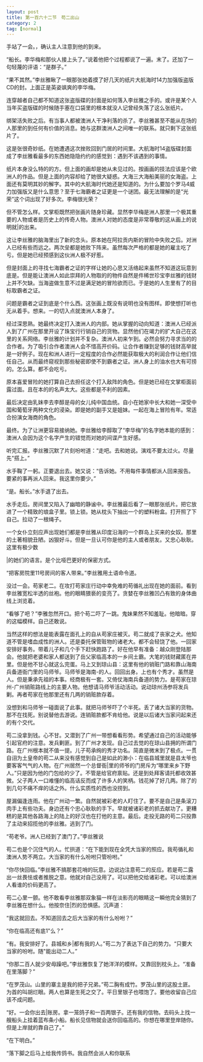 ```yaml
---
layout: post
title: 第一百六十二节　苟二出山
category: 2
tag: [normal]
---
```


手站了一会。，确认主人注意到他的到来。

“船长。李华梅和那伙人接上头了。”说着他把个过程都说了一遍。末了。还加了一句轻蔑的评语：“是群子。”

“果不其然。”李丝雅瞅了一眼那张她着摸了好几天的纸片大航海时14力加强版盗版CD的封。上面正是英姿飒爽的李华梅。

连穿越者自己都不知道这张盗版碟的封面是如何落入李丝雅之手的。或许是某个人当年买盗版碟的时候随手塞在口袋里的根本就没人记曾经失落了这么张纸片。

绑架活失败之后。有当事人都被澳洲人干净利落的杀了。李丝雅甚至不能从在场的人那里的到任何有价值的消息。她与这群澳洲人之间唯一的联系。就只剩下这张纸片了。

这是张很奇妙纸。在她遭遇这次挫败回到门居的时间里。大航海时14盗版碟封面成了李丝雅看最多的东西她隐隐约约的感觉到：遇到不该遇到的事情。

纸片本身没么特的的方。但上面的画却是她从未见过的。按画画的技法应该是个欧洲人的作品。但是上面的内容却给了她很大疑惑。大海三大海船美丽的女海盗。上面还有莫明其妙的解字。其中的大航海时代她还是知道的。为什么要加个罗马4威力加强版又是什么意思？至于七海霸者之证更是一个谜团。最无法理解的是“光荣”这个词出现了好多次。李梅很光荣？

但不管怎么样。文掌柜既然把张画片随身珍藏。显然李华梅是洲人那里一个极其重要的人物或者是历史上的传奇人物。澳洲人对她的态度是非常尊敬的这从画上的说明就|的出来。

这让李丝雅的脑海里出了新的念头。原本她在阿拉贡内斯的冒险中失败之后。对洲人已经有些而远之。两次垒都是她败下阵来。虽然每次严格的都是她的雇主吃了亏。但是她已经预感到这伙洲人极不好惹。

但是封面上的寻找七海霸者之证的字样让她的心思又活络起来虽然不知道这玩意到底是。但是能让澳洲人如此崇拜的人物取的的物件自然是件稀世珍宝李丝雅的钱财上并不欠缺。当海盗做生意不过是满足她的冒险欲而已。于是她的人生里有了的目标取霸者之证。

问题是霸者之证到底是个什么西。这张画上既没有说明也没有图样。即使想打听也无从着手。想来。一的切入点就澳洲人本身了。

经过深思熟。她最终决定打入澳洲人的内部。她从掌握的动向知道：澳洲人已经派人到了广州在那里开设了珠宝行行销自己的货物。显然他们在竭力的扩大自己在这里的关系网络。李丝雅的计划并不复杂。澳洲人初来乍到。必然会努力寻求当的的合作者。为了吸引合作者澳洲人会不惜高开价码。让合作者赚到足够的钱财高举就是一好例子。现在和洲人进行一定程度的合作必然能获取极大的利润合作让他们信任自己。从而最终窥视到那些秘密即使不到霸者之证。洲人身上的油水也大有可捞的。怎么算。都不会吃亏。

原本喜爱冒险的她打算自己去担任这个打入敌阵的角色。但是她已经在文掌柜面前露过面。且在本的的名声太大。这些都是不利的因素。

最后决定由乳妹李去李醇是母的女儿纯中国血统。自小在她家中长大和她一深受中国和葡萄牙两种文化的浸染。即是她的副手又是姐妹。一起在海上冒险有年。常适合扮演女海商的角色。

最终。为了让洲更容易接纳她。李丝雅给李醇取了“李华梅”的名字她本能的感到：澳洲人会因为这个名字产生的错觉而对她的间谍产生好感。

听完汇报。李丝雅沉默了片刻吩咐道：“走吧。去和她说。演戏不要太过火。尽量先"搭上。”

水手鞠了一躬。正要退出去。她又说：“告诉她。不用每件事情都派人回来报告。要紧的事再派人回来。我这里你要少。”

“是。船长。”水手退了出去。

水手走后。房间里又陷入了幽暗的静谧中。李丝雅最后看了一眼那张纸片。把它放进了一个精致的琅盒子里。锁上锁。她从枕头下抽出一个的塑料粉盒。打开照了下自己。拉动了一根绳子。

一个女仆立刻应声出现她们都是李丝雅从印度沿海的一个群岛上买来的女奴。那里的土著相貌丑陋。凶狠好斗。但是一旦认可你是他的主人或者朋友。又忠心耿耿。这里有极少数

|的她们的语言。是个比哑巴更好的保密方式。

“把客房院里11号房间的客人带来。”李丝雅用土语命令道。

没过一会。苟家老二。在攻打苟家庄行动中幸免难的苟循礼出现在她的面前。看到李丝雅宽松半透的丝袍。他的眼睛猥亵的变亮了。贪婪在李丝雅凹凸有致的身体曲线上浏览着。

“看够了吧？”李雅忽然开口。把个苟二吓了一跳。鬼妹果然不知羞耻。他暗暗。穿的这幅模样。自己还敢说。

当然这样的想法是能表露在面孔上的自从苟家庄被灭。苟二就成了丧家之犬。他知道不管是嗜血成性的洲人。还是委托保管赃物的诸老大。都不会轻饶了他。一回家安排好事务。带着儿子和几个手下赶快跑路了。好在他早有准备：越众刚登陆那会。他就把老婆和家人都送到了岳父家临高本的一乡间土霸。大笔的钱财藏匿在井里。但是他不甘心就这么完蛋。马上又到琼山县：这里有他的销赃门路和靠山海南兵备道衙门里的马师爷。马师爷是海南-的人。回回出身。上也有个秀才。虽然是人。但是秉承先祖的本事。经商极有一套。又倚仗海南兵备道的势力。是苟家在琼州-广州销赃路线上的主要人物。他想请马师爷活动活动。说动琼州汤参将发兵剿。再者苟家在他那里还有几两的销赃款存着。

没想到和马师爷一碰面说了此事。就把马师爷吓了个半死。丢了诸大当家的货物。那不在找死。别说替他去游说。连销赃款都不肯给他。说是以后诸大当家问起来还的有个交代。

苟二没拿到钱。心不甘。又潜到了广州一带想看看形势。希望通过自己的活动能够引起官府的注意。发兵剿匪。到了广州才发现。自己过去觉的在琼山县拥的所谓门路。在广州根本就不值一提。儿子苟承绚的秀才功名。简直是微末到了极点。一贯自诩为土皇帝的苟二从来没有感觉到自己是如此的渺小：在临县城里就是县太爷也要客客气气的人物。在广州居然一个总督衙|里的师爷的门房斥为“哪里来乡下野人。”只是因为他的门包给的少了。不管是给官府禀贴。还是到处拜客请托都收效甚微。父子两人一口难懂的临高话反而成了许多人的笑柄。钱花掉了好几两。除了的到几句不痛不痒的话之外。什么实质性的西也没捞到。

屋漏偏逢连雨。他在广州动一繁。自然就被彩老的人盯住了。要不是自己是条滚刀肉手上有些功夫。身边还有个忠心耿耿的手下。早就被诸彩老的抓去献功了。更糟糕的是其他各路海上的陆上的好汉也在打他的主意。最后。走投无路的苟二只投靠了主动来招揽他的李丝雅。逃到了门。

“苟老爷。洲人已经到了澳门了。”李丝雅说

苟二也是个沉住气的人。忙拱道：“在下能到现在全凭大当家的照应。我苟循礼和澳洲人势不两立。大当家的有什么吩咐只管吩咐。”

“你尽快回临。”李丝雅不搞那套花哨的玩意。边说边注意苟二的反应。若是苟二露出一丝畏怯或者推脱之意。他就对自己没用了。可以把他交给诸彩老。可以给澳洲人看谁的价码更高了。

苟二心里一颤。他不敢看李丝雅那双象猫一样在淡影亮的眼睛这一瞬他完全猜到了李丝雅在想什么。他按奈住|烈的恐惧感。沉声道：

“我这就回去。不知道回去之后大当家的有什么吩咐？”

“你在临高还有底1"么？”

“有。我安排好了。县城和乡|都有我的人。”苟二为了表达下自己的势力。“只要大当家的吩咐。随"能出动二人。”

“你那二百人就少安毋躁吧。”李丝雅恢复了她洋洋的模样。又靠回到枕头上。“准备在里落脚？”

“在罗茂山。山里的寨主是我的把子兄弟。”苟二胸有成竹。罗茂山里的这股土匪。为首的叫胡烂眼。两人也算是生死之交了。平日里银子也喂饱了。要他收留自己应该不成问题。

“好。一会你出去|账房。拿一笼鸽子和一百两银子。还有我的信物。去码头上找一艘船头上挂着蓝布条小船。船长见信物就会送你回临高的。你想在哪里登岸随你。但是上岸就的靠自己了。”

“在下明白。”

“落下脚之后马上给我传鸽书。我自然会派人和你联系
